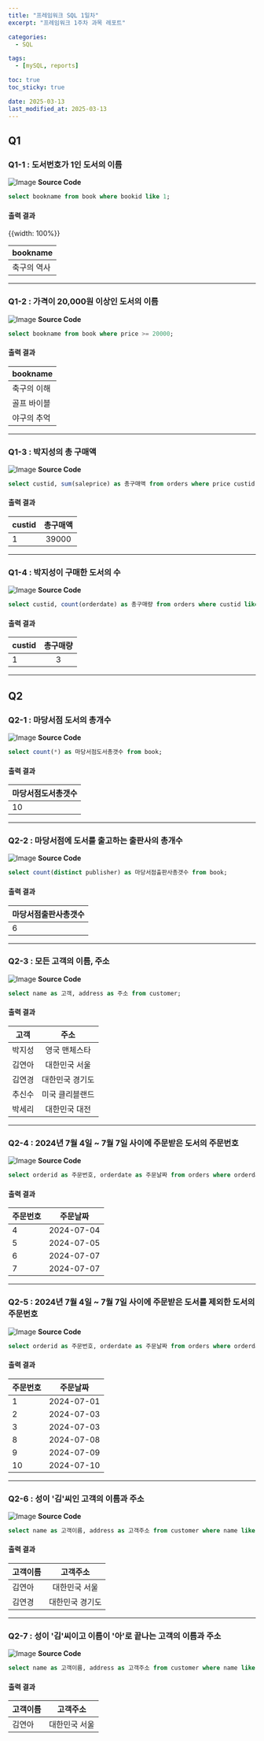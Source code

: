 ```yaml
---
title: "프레임워크 SQL 1일차"
excerpt: "프레임워크 1주차 과목 레포트"

categories:
  - SQL

tags:
  - [mySQL, reports]

toc: true
toc_sticky: true

date: 2025-03-13
last_modified_at: 2025-03-13
---
```

## Q1
### Q1-1 : 도서번호가 1인 도서의 이름
![Image](/assets/img/reports/Framework_25_03_13/Q1-1.png)
**Source Code**
```sql
select bookname from book where bookid like 1;
```
#### 출력 결과  
{{width: 100%}}
  
| bookname    |
| ----------- |
| 축구의 역사 |
  
---
### Q1-2 : 가격이 20,000원 이상인 도서의 이름
![Image](/assets/img/reports/Framework_25_03_13/Q1-2.png)
**Source Code**
```sql
select bookname from book where price >= 20000;
```
#### 출력 결과  
  
| bookname    |
| ----------- |
| 축구의 이해 |
| 골프 바이블 |
| 야구의 추억 |
  
---
### Q1-3 : 박지성의 총 구매액
![Image](/assets/img/reports/Framework_25_03_13/Q1-3.png)
**Source Code**
```sql
select custid, sum(saleprice) as 총구매액 from orders where price custid like 1;
```
#### 출력 결과 
  
| custid | 총구매액 |
| ------ | :------: |
| 1      |  39000   |
  
---
### Q1-4 : 박지성이 구매한 도서의 수
![Image](/assets/img/reports/Framework_25_03_13/Q1-4.png)
**Source Code**
```sql
select custid, count(orderdate) as 총구매량 from orders where custid like 1;
```
#### 출력 결과  
  
| custid | 총구매량 |
| ------ | :------: |
| 1      |    3     |
  
---
## Q2
### Q2-1 : 마당서점 도서의 총개수
![Image](/assets/img/reports/Framework_25_03_13/Q2-1.png)
**Source Code**
```sql
select count(*) as 마당서점도서총갯수 from book;
```
#### 출력 결과  

| 마당서점도서총갯수 |
| ------------------ |
| 10                 |
  
---
### Q2-2 : 마당서점에 도서를 출고하는 출판사의 총개수
![Image](/assets/img/reports/Framework_25_03_13/Q2-2.png)
**Source Code**
```sql
select count(distinct publisher) as 마당서점출판사총갯수 from book;
```
#### 출력 결과  
  
| 마당서점출판사총갯수 |
| -------------------- |
| 6                    |
  
---
### Q2-3 : 모든 고객의 이름, 주소
![Image](/assets/img/reports/Framework_25_03_13/Q2-3.png)
**Source Code**
```sql
select name as 고객, address as 주소 from customer;
```
#### 출력 결과  
  
| 고객   |      주소       |
| ------ | :-------------: |
| 박지성 |  영국 맨체스타  |
| 김연아 |  대한민국 서울  |
| 김연경 | 대한민국 경기도 |
| 추신수 | 미국 클리블랜드 |
| 박세리 |  대한민국 대전  |
  
---
### Q2-4 : 2024년 7월 4일 ~ 7월 7일 사이에 주문받은 도서의 주문번호
![Image](/assets/img/reports/Framework_25_03_13/Q2-4.png)
**Source Code**
```sql
select orderid as 주문번호, orderdate as 주문날짜 from orders where orderdate between '2024-07-04' and '2024-07-07';
```
#### 출력 결과  
  
| 주문번호 |  주문날짜  |
| -------- | :--------: |
| 4        | 2024-07-04 |
| 5        | 2024-07-05 |
| 6        | 2024-07-07 |
| 7        | 2024-07-07 |
  
---
### Q2-5 : 2024년 7월 4일 ~ 7월 7일 사이에 주문받은 도서를 제외한 도서의 주문번호
![Image](/assets/img/reports/Framework_25_03_13/Q2-5.png)
**Source Code**
```sql
select orderid as 주문번호, orderdate as 주문날짜 from orders where orderdate not between '2024-07-04' and '2024-07-07';
```
#### 출력 결과  
  
| 주문번호 |  주문날짜  |
| -------- | :--------: |
| 1        | 2024-07-01 |
| 2        | 2024-07-03 |
| 3        | 2024-07-03 |
| 8        | 2024-07-08 |
| 9        | 2024-07-09 |
| 10       | 2024-07-10 |
  
---
### Q2-6 : 성이 '김'씨인 고객의 이름과 주소
![Image](/assets/img/reports/Framework_25_03_13/Q2-6.png)
**Source Code**
```sql
select name as 고객이름, address as 고객주소 from customer where name like '김%';
```
#### 출력 결과  
   
| 고객이름 |    고객주소     |
| -------- | :-------------: |
| 김연아   |  대한민국 서울  |
| 김연경   | 대한민국 경기도 |
  
---
### Q2-7 : 성이 '김'씨이고 이름이 '아'로 끝나는 고객의 이름과 주소
![Image](/assets/img/reports/Framework_25_03_13/Q2-7.png)
**Source Code**
```sql
select name as 고객이름, address as 고객주소 from customer where name like '김%' and name like '%아';
```
#### 출력 결과  
   
| 고객이름 |   고객주소    |
| -------- | :-----------: |
| 김연아   | 대한민국 서울 |
  